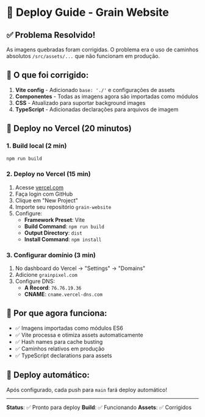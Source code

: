 # 🚀 Deploy Guide - Grain Website

## ✅ Problema Resolvido!
As imagens quebradas foram corrigidas. O problema era o uso de caminhos absolutos `/src/assets/...` que não funcionam em produção.

## 🔧 O que foi corrigido:
1. **Vite config** - Adicionado `base: './'` e configurações de assets
2. **Componentes** - Todas as imagens agora são importadas como módulos
3. **CSS** - Atualizado para suportar background images
4. **TypeScript** - Adicionadas declarações para arquivos de imagem

## 🚀 Deploy no Vercel (20 minutos)

### 1. **Build local (2 min)**
```bash
npm run build
```

### 2. **Deploy no Vercel (15 min)**
1. Acesse [vercel.com](https://vercel.com)
2. Faça login com GitHub
3. Clique em "New Project"
4. Importe seu repositório `grain-website`
5. Configure:
   - **Framework Preset**: Vite
   - **Build Command**: `npm run build`
   - **Output Directory**: `dist`
   - **Install Command**: `npm install`

### 3. **Configurar domínio (3 min)**
1. No dashboard do Vercel → "Settings" → "Domains"
2. Adicione `grainpixel.com`
3. Configure DNS:
   - **A Record**: `76.76.19.36`
   - **CNAME**: `cname.vercel-dns.com`

## 🎯 Por que agora funciona:
- ✅ Imagens importadas como módulos ES6
- ✅ Vite processa e otimiza assets automaticamente
- ✅ Hash names para cache busting
- ✅ Caminhos relativos em produção
- ✅ TypeScript declarations para assets

## 🔄 Deploy automático:
Após configurado, cada push para `main` fará deploy automático!

---
**Status**: ✅ Pronto para deploy
**Build**: ✅ Funcionando
**Assets**: ✅ Corrigidos
